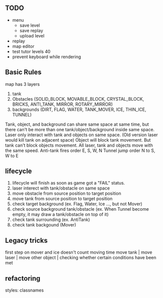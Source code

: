 ## TODO
* menu
    * save level
    * save replay
    * upload level
* replay
* map editor
* test tutor levels 40
* prevent keyboard while rendering

## Basic Rules
map has 3 layers
1. tank
2. Obstacles (SOLID_BLOCK, MOVABLE_BLOCK, CRYSTAL_BLOCK, BRICKS, ANTI_TANK, MIRROR, ROTARY_MIRROR)
3. backgrounds (DIRT, FLAG, WATER, TANK_MOVER, ICE, THIN_ICE, TUNNEL)

Tank, object, and background can share same space at same time, but there can't be more than one tank/object/background inside same space.
Laser only interact with tank and objects on same space. (Old version laser would kill tank on adjacent space)
Object will block tank movement. But tank can't block objects movement.
All laser, tank and objects move with the same speed.
Anti-tank fires order E, S, W, N
Tunnel jump order N to S, W to E

## lifecycle
1. lifecycle will finish as soon as game got a "FAIL" status.
2. laser interect with tank/obstacle on same space
3. move obstacle from source position to target position
3. move tank from source position to target position
4. check target background (ex. Flag, Water, Ice ..., but not Mover)
5. check source background tank/obstacle (ex. When Tunnel become empty, it may draw a tank/obstacle on top of it)
6. check tank surrounding (ex. AntiTank)
7. check tank backgound (Mover)

## Legacy tricks
first step on mover and ice doesn't count moving time
move tank | move laser | move other object | checking whether certain conditions have been met 

## refactoring
styles: classnames